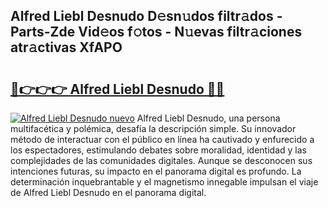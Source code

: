 ## Alfred Liebl Desnudo D𝚎sn𝚞dos filtr𝚊dos - Parts-Zde Vid𝚎os f𝚘tos - N𝚞evas filtr𝚊ciones atr𝚊ctivas XfAPO

# <h2><a href="http://mb5c8c7.tromn.icu/?c=Alfred+Liebl+Desnudo">🔗👉👉👉 Alfred Liebl Desnudo 🔗🔗</a></h2>

[![Alfred Liebl Desnudo nuevo](https://i.imgur.com/pEAQMta.gif)](http://mb5c8c7.tromn.icu/?c=Alfred+Liebl+Desnudo)
Alfred Liebl Desnudo, una persona multifacética y polémica, desafía la descripción simple. Su innovador método de interactuar con el público en línea ha cautivado y enfurecido a los espectadores, estimulando debates sobre moralidad, identidad y las complejidades de las comunidades digitales. Aunque se desconocen sus intenciones futuras, su impacto en el panorama digital es profundo. La determinación inquebrantable y el magnetismo innegable impulsan el viaje de Alfred Liebl Desnudo en el panorama digital.
